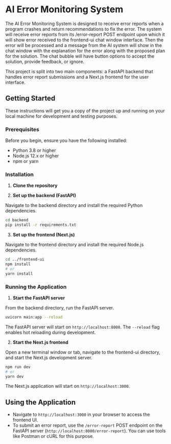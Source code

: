 # AI Error Monitoring System

The AI Error Monitoring System is designed to receive error reports when a program crashes and return recommendations to fix the error. 
The system will receive error reports from its /error-report POST endpoint upon which it will show error received to the frontend-ui chat window interface. Then the error will be processed and a message from the AI system will show in the chat window with the explanation for the error along with the proposed plan for the solution. The chat bubble will have button options to accept the solution, provide feedback, or ignore. 

This project is split into two main components: a FastAPI backend that handles error report submissions and a Next.js frontend for the user interface.

## Getting Started

These instructions will get you a copy of the project up and running on your local machine for development and testing purposes.

### Prerequisites

Before you begin, ensure you have the following installed:
- Python 3.8 or higher
- Node.js 12.x or higher
- npm or yarn

### Installation

1. **Clone the repository**


2. **Set up the backend (FastAPI)**

Navigate to the backend directory and install the required Python dependencies.

```bash
cd backend
pip install -r requirements.txt
```

3. **Set up the frontend (Next.js)**

Navigate to the frontend directory and install the required Node.js dependencies.

```bash
cd ../frontend-ui
npm install
# or
yarn install
```

### Running the Application

1. **Start the FastAPI server**

From the backend directory, run the FastAPI server.

```bash
uvicorn main:app --reload
```

The FastAPI server will start on `http://localhost:8000`. The `--reload` flag enables hot reloading during development.

2. **Start the Next.js frontend**

Open a new terminal window or tab, navigate to the frontend-ui directory, and start the Next.js development server.

```bash
npm run dev
# or
yarn dev
```

The Next.js application will start on `http://localhost:3000`.

## Using the Application

- Navigate to `http://localhost:3000` in your browser to access the frontend UI.
- To submit an error report, use the `/error-report` POST endpoint on the FastAPI server (`http://localhost:8000/error-report`). You can use tools like Postman or cURL for this purpose.
